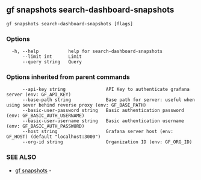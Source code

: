 ## gf snapshots search-dashboard-snapshots



```
gf snapshots search-dashboard-snapshots [flags]
```

### Options

```
  -h, --help           help for search-dashboard-snapshots
      --limit int      Limit
      --query string   Query
```

### Options inherited from parent commands

```
      --api-key string               API Key to authenticate grafana server (env: GF_API_KEY)
      --base-path string             Base path for server: useful when using sever behind reverse proxy (env: GF_BASE_PATH)
      --basic-user-password string   Basic authentication password (env: GF_BASIC_AUTH_USERNAME)
      --basic-user-username string   Basic authentication username (env: GF_BASIC_AUTH_PASSWORD)
      --host string                  Grafana server host (env: GF_HOST) (default "localhost:3000")
      --org-id string                Organization ID (env: GF_ORG_ID)
```

### SEE ALSO

* [gf snapshots](gf_snapshots.md)	 - 

